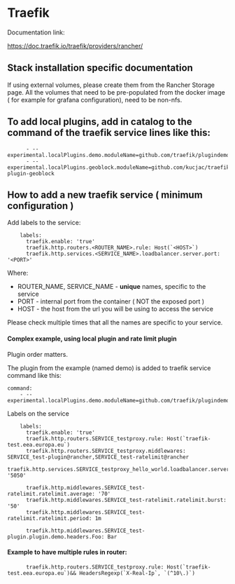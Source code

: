 # Traefik


Documentation link: 

https://doc.traefik.io/traefik/providers/rancher/

## Stack installation specific documentation

If using external volumes, please create them from the Rancher Storage page. 
All the volumes that need to be pre-populated from the docker image ( for example for grafana configuration), need to be non-nfs.


## To add local plugins, add in catalog to the command of the traefik service lines like this:
          - --experimental.localPlugins.demo.moduleName=github.com/traefik/plugindemo
          - --experimental.localPlugins.geoblock.moduleName=github.com/kucjac/traefik-plugin-geoblock

## How to add a new traefik service ( minimum configuration )

Add labels to the service:

```
    labels:
      traefik.enable: 'true'
      traefik.http.routers.<ROUTER_NAME>.rule: Host(`<HOST>`)
      traefik.http.services.<SERVICE_NAME>.loadbalancer.server.port: '<PORT>'
```

Where:
* ROUTER_NAME, SERVICE_NAME - **unique** names, specific to the service
* PORT - internal port from the container ( NOT the exposed port )
* HOST - the host from the url you will be using to access the service

Please check multiple times that all the names are specific to your service.

#### Complex example, using local plugin and rate limit plugin

Plugin order matters.

The plugin from the example (named demo) is added to traefik service command like this:
```
command:
    - --experimental.localPlugins.demo.moduleName=github.com/traefik/plugindemo
```

Labels on the service
```
    labels:
      traefik.enable: 'true'
      traefik.http.routers.SERVICE_testproxy.rule: Host(`traefik-test.eea.europa.eu`)
      traefik.http.routers.SERVICE_testproxy.middlewares: SERVICE_test-plugin@rancher,SERVICE_test-ratelimit@rancher
      traefik.http.services.SERVICE_testproxy_hello_world.loadbalancer.server.port: '5050'

      traefik.http.middlewares.SERVICE_test-ratelimit.ratelimit.average: '70'
      traefik.http.middlewares.SERVICE_test-ratelimit.ratelimit.burst: '50'
      traefik.http.middlewares.SERVICE_test-ratelimit.ratelimit.period: 1m
      
      traefik.http.middlewares.SERVICE_test-plugin.plugin.demo.headers.Foo: Bar

```
#### Example to have multiple rules in router:

```
      traefik.http.routers.SERVICE_testproxy.rule: Host(`traefik-test.eea.europa.eu`)&& HeadersRegexp(`X-Real-Ip`, `(^10\.)`)
```



